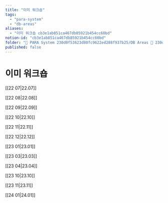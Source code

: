 ```yaml
---
title: "이미 워크숍"
tags:
  - "para-system"
  - "db-areas"
aliases:
  - "이미 워크숍 cb3e1ab851ca467db85921b454cc60bd"
notion-id: "cb3e1ab851ca467db85921b454cc60bd"
folder: "🚀 PARA System 230d0f53623d80fc9622ed288f937b25/DB Areas 🔲 230d0f53623d812fa0e9f500c4679623/(주) 음 66e9b539f26a4b65b785de77451613c8/내부 워크숍 및 회의 c09642829cbb460caade3d89d7122a12"
published: false
---
```


# 이미 워크숍

[[22 07|22.07]]

[[22 08|22.08]]

[[22 09|22.09]]

[[22 10|22.10]]

[[22 11|22.11]]

[[22 12|22.12]]

[[23 01|23.01]]

[[23 03|23.03]]

[[23 04|23.04]]

[[23 10|23.10]]

[[23 11|23.11]]

[[24 01|24.01]]
